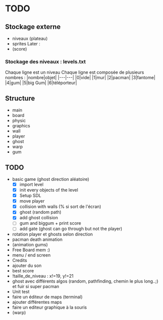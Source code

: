 # TODO

## Stockage externe

- niveaux (plateau)
- sprites
Later :
- (score)

### Stockage des niveaux : levels.txt
Chaque ligne est un niveau
Chaque ligne est composée de plusieurs nombres :
|nombre|objet|
|---|---|
|0|vide|
|1|mur|
|2|pacman|
|3|fantome|
|4|gum|
|5|big Gum|
|6|téléporteur|


## Structure

- main
- board
- physic
- graphics
- wall
- player
- ghost
- warp
- gum

## TODO

- basic game (ghost direction aléatoire)
	- [X] import level
	- [X] init every objects of the level
	- [X] Setup SDL
	- [X] move player
	- [X] collision with walls (% si sort de l'écran)
	- [X] ghost (random path)
	- [X] add ghost collision
	- [ ] gum and biggum + print score
	- [ ] add gate (ghost can go through but not the player)
- rotation player et ghosts selon direction
- pacman death animation
- (animation gums)
- Free Board mem :)
- menu / end screen
- Credits
- ajouter du son
- best score
- !taille_de_niveau : x!=19, y!=21
- ghost avec différents algos (random, pathfinding, chemin le plus long..;) et fuir si super pacman
- Unit test
- faire un éditeur de maps (terminal)
- ajouter différentes maps
- faire un editeur graphique à la souris
- (warp)
